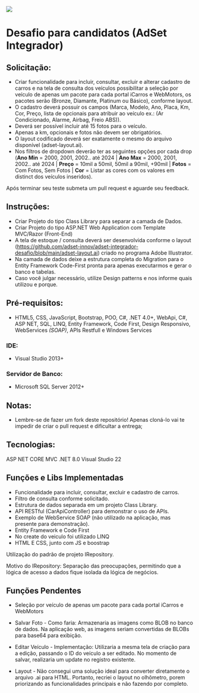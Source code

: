 <img src="https://github.com/adset-innov/adset-integrador-desafio/blob/main/adset-integrador.png">

# Desafio para candidatos (AdSet Integrador)

## Solicitação:

- Criar funcionalidade para incluir, consultar, excluir e alterar cadastro de carros e na tela de consulta dos veículos possibilitar a seleção por veículo de apenas um pacote para cada portal iCarros e WebMotors, os pacotes serão (Bronze, Diamante, Platinum ou Básico), conforme layout.
- O cadastro deverá possuir os campos (Marca, Modelo, Ano, Placa, Km, Cor, Preço, lista de opcionais para atribuir ao veículo ex.: (Ar Condicionado, Alarme, Airbag, Freio ABS)).
- Deverá ser possível incluir até 15 fotos para o veículo.
- Apenas a km, opcionais e fotos não devem ser obrigatórios.
- O layout codificado deverá ser exatamente o mesmo do arquivo disponível (adset-layout.ai).
- Nos filtros de dropdown deverão ter as seguintes opções por cada drop (<b>Ano Min</b> = 2000, 2001, 2002.. até 2024 | <b>Ano Max</b> = 2000, 2001, 2002.. até 2024 | <b>Preço</b> = 10mil a 50mil, 50mil a 90mil, +90mil | <b>Fotos</b> = Com Fotos, Sem Fotos | <b>Cor</b> = Listar as cores com os valores em distinct dos veículos inseridos).

Após terminar seu teste submeta um pull request e aguarde seu feedback.

## Instruções:
- Criar Projeto do tipo Class Library para separar a camada de Dados.
- Criar Projeto do tipo ASP.NET Web Application com Template MVC/Razor (Front-End)
- A tela de estoque / consulta deverá ser desenvolvida conforme o layout (https://github.com/adset-innov/adset-integrador-desafio/blob/main/adset-layout.ai) criado no programa Adobe Illustrator.
- Na camada de dados deixe a estrutura completa do Migration para o Entity Framework Code-First pronta para apenas executarmos e gerar o banco e tabelas.
- Caso você julgar necessário, utilize Design patterns e nos informe quais utilizou e porque.

## Pré-requisitos:
- HTML5, CSS, JavaScript, Bootstrap, POO, C#, .NET 4.0+, WebApi, C#, ASP NET, SQL, LINQ, Entity Framework, Code First, Design Responsivo, WebServices *(SOAP)*, APIs Restfull e Windows Services

### IDE:
 - Visual Studio 2013+
 
### Servidor de Banco:
 - Microsoft SQL Server 2012+

## Notas:
* Lembre-se de fazer um fork deste repositório! Apenas cloná-lo vai te impedir de criar o pull request e dificultar a entrega;

## Tecnologias: 
 ASP NET CORE MVC
 .NET 8.0
 Visual Studio 22

## Funções e Libs Implementadas
- Funcionalidade para incluir, consultar, excluir e cadastro de carros.
- Filtro de consulta conforme solicitado.
- Estrutura de dados separada em um projeto Class Library.
- API RESTful (CarApiController) para demonstrar o uso de APIs.
- Exemplo de WebService SOAP (não utilizado na aplicação, mas presente para demonstração).
- Entity Framework e Code First
- No create do veiculo foi utilizado LINQ
- HTML E CSS, junto com JS e boostrap
  
  
 
 Utilização do padrão de projeto IRepository.

Motivo do IRepository:
Separação das preocupações, permitindo que a lógica de acesso a dados fique isolada da lógica de negócios.

## Funções Pendentes
- Seleção por veículo de apenas um pacote para cada portal iCarros e WebMotors

- Salvar Foto - Como faria: Armazenaria as imagens como BLOB no banco de dados. Na aplicação web, as imagens seriam convertidas de BLOBs para base64 para exibição.
  
- Editar Veículo - Implementação: Utilizaria a mesma tela de criação para a edição, passando o ID do veículo a ser editado. No momento de salvar, realizaria um update no registro existente.

- Layout - Não consegui uma solução ideal para converter diretamente o arquivo .ai para HTML. Portanto, recriei o layout no olhômetro, porem priorizando as funcionalidades principais e não fazendo por completo.


